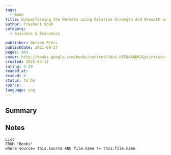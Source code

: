 ```yaml
---
tags:
  - Book
title: Outperforming the Markets using Relative Strength And Breadth analysis 
author: Prashant Shah
category: 
  - Business & Economics

publisher: Notion Press
publishdate: 2021-09-27
pages: 443
cover: http://books.google.com/books/content?id=1-hEEAAAQBAJ&printsec=frontcover&img=1&zoom=1&edge=curl&source=gbs_api
created: 2025-03-11
rating: 4.39
readed_at: 
readed: 0
status: To Do
source: 
language: eng
---
```

## Summary


## Notes
```dataview
List 
FROM "Books"
where source= this.source AND file.name != this.file.name
```